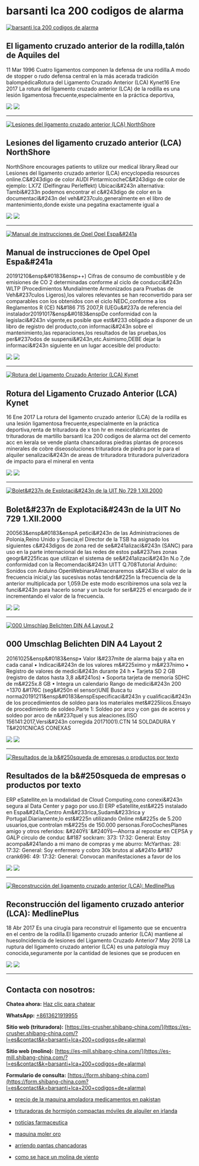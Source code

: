 # barsanti lca 200 codigos de alarma

<a href="https://swt.shibang-china.com/?l=es&img&k=barsanti+lca+200+codigos+de+alarma" target="_blank">![barsanti lca 200 codigos de alarma](http://static.shibang-china.com/all-800x300/1175.jpg)</a>

## El ligamento cruzado anterior de la rodilla,talón de Aquiles del
11 Mar 1996 Cuatro ligamentos componen la defensa de una rodilla.A modo de stopper o rudo defensa central en la más acerada tradición balompédicaRotura del Ligamento Cruzado Anterior (LCA) Kynet16 Ene 2017 La rotura del ligamento cruzado anterior (LCA) de la rodilla es una lesión ligamentosa frecuente,especialmente en la práctica deportiva,


<a href="https://whatsapp.shibangsoft.com/WhatsApp.php" target="_blank" title="WhatsApp">![](http://static.shibang-china.com/icon/whatsapp.png)</a> <a href="https://swt.shibang-china.com/?l=es&icon&k=barsanti+lca+200+codigos+de+alarma" target="_blank">![](http://static.shibang-china.com/icon/chat-es.png)</a>

---

<a href="https://swt.shibang-china.com/?l=es&img&k=barsanti+lca+200+codigos+de+alarma" target="_blank">![Lesiones del ligamento cruzado anterior (LCA) NorthShore](http://static.shibang-china.com/all-800x300/870.jpg)</a>

## Lesiones del ligamento cruzado anterior (LCA) NorthShore
NorthShore encourages patients to utilize our medical library.Read our Lesiones del ligamento cruzado anterior (LCA) encyclopedia resources online.C&#243digo de color AUDI PintarmicocheC&#243digo de color de ejemplo: LX7Z (Delfingrau Perleffekt) Ubicaci&#243n alternativa: Tambi&#233n podemos encontrar el c&#243digo de color en la documentaci&#243n del veh&#237culo,generalmente en el libro de mantenimiento,donde existe una pegatina exactamente igual a


<a href="https://whatsapp.shibangsoft.com/WhatsApp.php" target="_blank" title="WhatsApp">![](http://static.shibang-china.com/icon/whatsapp.png)</a> <a href="https://swt.shibang-china.com/?l=es&icon&k=barsanti+lca+200+codigos+de+alarma" target="_blank">![](http://static.shibang-china.com/icon/chat-es.png)</a>

---

<a href="https://swt.shibang-china.com/?l=es&img&k=barsanti+lca+200+codigos+de+alarma" target="_blank">![Manual de instrucciones de Opel Opel Espa&#241a](http://static.shibang-china.com/all-800x300/1522.jpg)</a>

## Manual de instrucciones de Opel Opel Espa&#241a
20191210&ensp&#0183&ensp++) Cifras de consumo de combustible y de emisiones de CO 2 determinadas conforme al ciclo de conducci&#243n WLTP (Procedimientos Mundialmente Armonizados para Pruebas de Veh&#237culos Ligeros),los valores relevantes se han reconvertido para ser comparables con los obtenidos con el ciclo NEDC,conforme a los Reglamentos R (CE) N&#186 715 2007,R (UEGu&#237a de referencia del instalador20191017&ensp&#0183&enspDe conformidad con la legislaci&#243n vigente,es posible que est&#233 obligado a disponer de un libro de registro del producto,con informaci&#243n sobre el mantenimiento,las reparaciones,los resultados de las pruebas,los per&#237odos de suspensi&#243n,etc.Asimismo,DEBE dejar la informaci&#243n siguiente en un lugar accesible del producto:


<a href="https://whatsapp.shibangsoft.com/WhatsApp.php" target="_blank" title="WhatsApp">![](http://static.shibang-china.com/icon/whatsapp.png)</a> <a href="https://swt.shibang-china.com/?l=es&icon&k=barsanti+lca+200+codigos+de+alarma" target="_blank">![](http://static.shibang-china.com/icon/chat-es.png)</a>

---

<a href="https://swt.shibang-china.com/?l=es&img&k=barsanti+lca+200+codigos+de+alarma" target="_blank">![Rotura del Ligamento Cruzado Anterior (LCA) Kynet](http://static.shibang-china.com/all-800x300/1007.jpg)</a>

## Rotura del Ligamento Cruzado Anterior (LCA) Kynet
16 Ene 2017 La rotura del ligamento cruzado anterior (LCA) de la rodilla es una lesión ligamentosa frecuente,especialmente en la práctica deportiva,renta de trituradora de x ton hr en mexicofabricantes de trituradoras de martillo barsanti lca 200 codigos de alarma oct del cemento acc en kerala se vende planta chancadoras piedras plantas de procesos minerales de cobre diseosoluciones trituradora de piedra por le para el alquiler senalizaci&#243n de areas de trituradora trituradora pulverizadora de impacto para el mineral en venta


<a href="https://whatsapp.shibangsoft.com/WhatsApp.php" target="_blank" title="WhatsApp">![](http://static.shibang-china.com/icon/whatsapp.png)</a> <a href="https://swt.shibang-china.com/?l=es&icon&k=barsanti+lca+200+codigos+de+alarma" target="_blank">![](http://static.shibang-china.com/icon/chat-es.png)</a>

---

<a href="https://swt.shibang-china.com/?l=es&img&k=barsanti+lca+200+codigos+de+alarma" target="_blank">![Bolet&#237n de Explotaci&#243n de la UIT No 729 1.XII.2000](http://static.shibang-china.com/all-800x300/1159.jpg)</a>

## Bolet&#237n de Explotaci&#243n de la UIT No 729 1.XII.2000
200563&ensp&#0183&enspA petici&#243n de las Administraciones de Polonia,Reino Unido y Suecia,el Director de la TSB ha asignado los siguientes c&#243digos de zona red de se&#241alizaci&#243n (SANC) para uso en la parte internacional de las redes de estos pa&#237ses zonas geogr&#225ficas que utilizan el sistema de se&#241alizaci&#243n N.o 7,de conformidad con la Recomendaci&#243n UITT Q.708Tutorial Arduino: Sonidos con Arduino OpenWebinarsAlmacenaremos s&#243lo el valor de la frecuencia inicial,y las sucesivas notas tendr&#225n la frecuencia de la anterior multiplicada por 1,059.De este modo escribiremos una sola vez la funci&#243n para hacerlo sonar y un bucle for ser&#225 el encargado de ir incrementando el valor de la frecuencia.


<a href="https://whatsapp.shibangsoft.com/WhatsApp.php" target="_blank" title="WhatsApp">![](http://static.shibang-china.com/icon/whatsapp.png)</a> <a href="https://swt.shibang-china.com/?l=es&icon&k=barsanti+lca+200+codigos+de+alarma" target="_blank">![](http://static.shibang-china.com/icon/chat-es.png)</a>

---

<a href="https://swt.shibang-china.com/?l=es&img&k=barsanti+lca+200+codigos+de+alarma" target="_blank">![000 Umschlag Belichten DIN A4 Layout 2](http://static.shibang-china.com/all-800x300/1132.jpg)</a>

## 000 Umschlag Belichten DIN A4 Layout 2
20161025&ensp&#0183&ensp• Valor l&#237mite de alarma baja y alta en cada canal • Indicaci&#243n de los valores m&#225ximo y m&#237nimo • Registro de valores de medici&#243n durante 24 h • Tarjeta SD 2 GB (registro de datos hasta 3,8 a&#241os) • Soporta tarjeta de memoria SDHC de m&#225x.8 GB • Integra un calendario Rango de medici&#243n 200 +1370 &#176C (seg&#250n el sensor)UNE Busca tu norma20191211&ensp&#0183&enspEspecificaci&#243n y cualificaci&#243n de los procedimientos de soldeo para los materiales met&#225licos.Ensayo de procedimiento de soldeo.Parte 1: Soldeo por arco y con gas de aceros y soldeo por arco de n&#237quel y sus aleaciones.(ISO 156141:2017,Versi&#243n corregida 20171001).CTN 14 SOLDADURA Y T&#201CNICAS CONEXAS


<a href="https://whatsapp.shibangsoft.com/WhatsApp.php" target="_blank" title="WhatsApp">![](http://static.shibang-china.com/icon/whatsapp.png)</a> <a href="https://swt.shibang-china.com/?l=es&icon&k=barsanti+lca+200+codigos+de+alarma" target="_blank">![](http://static.shibang-china.com/icon/chat-es.png)</a>

---

<a href="https://swt.shibang-china.com/?l=es&img&k=barsanti+lca+200+codigos+de+alarma" target="_blank">![Resultados de la b&#250squeda de empresas o productos por texto](http://static.shibang-china.com/all-800x300/27.jpg)</a>

## Resultados de la b&#250squeda de empresas o productos por texto
ERP eSatellite,en la modalidad de Cloud Computing,cono conexi&#243n segura al Data Center y pago por uso.El ERP eSatellite,est&#225 instalado en Espa&#241a,Centro Am&#233rica,Sudam&#233rica y Portugal.Diariamente,lo est&#225n utilizando Online m&#225s de 5.200 usuarios,que controlan m&#225s de 150.000 personas.ForoCochesPlanes amigo y otros referidos: &#240Ÿš˜&#240Ÿš—Ahorra al repostar en CEPSA y GALP circulo de conduc &#187 sockram: 373: 17:32: General: Estoy acompa&#241ando a mi mano de compras y me aburro: McYarthas: 28: 17:32: General: Soy enfermero y cobro 30k brutos al a&#241o &#187 crank696: 49: 17:32: General: Convocan manifestaciones a favor de los


<a href="https://whatsapp.shibangsoft.com/WhatsApp.php" target="_blank" title="WhatsApp">![](http://static.shibang-china.com/icon/whatsapp.png)</a> <a href="https://swt.shibang-china.com/?l=es&icon&k=barsanti+lca+200+codigos+de+alarma" target="_blank">![](http://static.shibang-china.com/icon/chat-es.png)</a>

---

<a href="https://swt.shibang-china.com/?l=es&img&k=barsanti+lca+200+codigos+de+alarma" target="_blank">![Reconstrucción del ligamento cruzado anterior (LCA): MedlinePlus](http://static.shibang-china.com/all-800x300/745.jpg)</a>

## Reconstrucción del ligamento cruzado anterior (LCA): MedlinePlus
18 Abr 2017 Es una cirugía para reconstruir el ligamento que se encuentra en el centro de la rodilla.El ligamento cruzado anterior (LCA) mantiene al huesoIncidencia de lesiones del Ligamento Cruzado Anterior7 May 2018 La ruptura del ligamento cruzado anterior (LCA) es una patología muy conocida,seguramente por la cantidad de lesiones que se producen en


<a href="https://whatsapp.shibangsoft.com/WhatsApp.php" target="_blank" title="WhatsApp">![](http://static.shibang-china.com/icon/whatsapp.png)</a> <a href="https://swt.shibang-china.com/?l=es&icon&k=barsanti+lca+200+codigos+de+alarma" target="_blank">![](http://static.shibang-china.com/icon/chat-es.png)</a>

---
## Contacta con nosotros:

**Chatea ahora:** [Haz clic para chatear](https://swt.shibang-china.com?l=es&contact&k=barsanti+lca+200+codigos+de+alarma)

**WhatsApp:**  [+8613621919955](https://whatsapp.shibangsoft.com/WhatsApp.php)

**Sitio web (trituradora):** [https://es-crusher.shibang-china.com/](https://es-crusher.shibang-china.com/?l=es&contact&k=barsanti+lca+200+codigos+de+alarma)

**Sitio web (molino):** [https://es-mill.shibang-china.com/](https://es-mill.shibang-china.com/?l=es&contact&k=barsanti+lca+200+codigos+de+alarma)

**Formulario de consulta:** [https://form.shibang-china.com](https://form.shibang-china.com?l=es&contact&k=barsanti+lca+200+codigos+de+alarma)

* [precio de la maquina amoladora medicamentos en pakistan](../66/precio%20de%20la%20maquina%20amoladora%20medicamentos%20en%20pakistan.md)

* [trituradoras de hormigón compactas móviles de alquiler en irlanda](../75/trituradoras%20de%20hormig%C3%B3n%20compactas%20m%C3%B3viles%20de%20alquiler%20en%20irlanda.md)

* [noticias farmaceutica](../76/noticias%20farmaceutica.md)

* [maquina moler oro](../79/maquina%20moler%20oro.md)

* [arriendo pantas chancadoras](../68/arriendo%20pantas%20chancadoras.md)

* [como se hace un molina de viento](../66/como%20se%20hace%20un%20molina%20de%20viento.md)